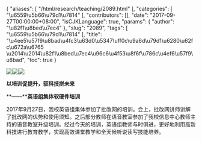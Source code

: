 {
    "aliases": [
        "/html/research/teaching/2089.html"
    ],
    "categories": [
        "\u6559\u5b66\u79d1\u7814"
    ],
    "contributors": [],
    "date": "2017-09-27T00:00:00+08:00",
    "isCJKLanguage": true,
    "params": {
        "author": "\u82f1\u8bed\u7ec4"
    },
    "slug": "2089",
    "tags": [
        "\u6559\u5b66\u79d1\u7814"
    ],
    "title": "\u4ee5\u57f9\u8bad\u4fc3\u63d0\u5347\uff0c\u9a6d\u79d1\u6280\u62fc\u672a\u6765 \u2014\u2014\u82f1\u8bed\u7ec4\u96c6\u4f53\u8f6f\u786c\u4ef6\u57f9\u8bad",
    "toc": true
}

![](https://cdn.tfls.online/mirror/full/2858b21a9c88359aee48bab13690bf6835bc0efb.jpg)![](https://cdn.tfls.online/mirror/full/8311c5c91d7a6f3efad309c106a9efa0ac9a4c35.jpg)![](https://cdn.tfls.online/mirror/full/8a47619ab32ad157628bf5e41991d47100e8dd3e.jpg)




  





**以培训促提升，驭科技拼未来**




**——****英语组集体软硬件培训**




2017年9月27日，我校英语组集体参加了批改网的培训。会上，批改网讲师讲解了批改网的优势和使用须知。之后部分教师在语音教室参加了我校信息中心教师主持的语音教室升级培训。经过今天的培训，英语组教师与时俱进，更好地利用高新科技进行教育教学，实现高效课堂教学和全天候听说读写技能培养。




  



